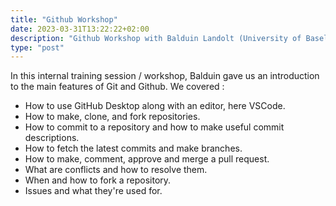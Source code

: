 ```yaml
---
title: "Github Workshop"
date: 2023-03-31T13:22:22+02:00
description: "Github Workshop with Balduin Landolt (University of Basel / DaSCH)"
type: "post"
---
```


In this internal training session / workshop, Balduin gave us an introduction to the main features of Git and Github. We covered : 
* How to use GitHub Desktop along with an editor, here VSCode.
* How to make, clone, and fork repositories.
* How to commit to a repository and how to make useful commit descriptions.
* How to fetch the latest commits and make branches.
* How to make, comment, approve and merge a pull request.
* What are conflicts and how to resolve them.
* When and how to fork a repository.
* Issues and what they're used for.
